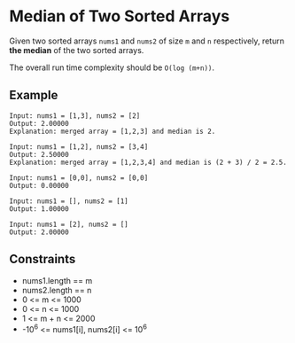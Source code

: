 # Median of Two Sorted Arrays
Given two sorted arrays `nums1` and `nums2` of size `m` and `n` respectively, return <b>the median</b> of the two sorted arrays.

The overall run time complexity should be `O(log (m+n))`.

## Example
```
Input: nums1 = [1,3], nums2 = [2]
Output: 2.00000
Explanation: merged array = [1,2,3] and median is 2.
```
```
Input: nums1 = [1,2], nums2 = [3,4]
Output: 2.50000
Explanation: merged array = [1,2,3,4] and median is (2 + 3) / 2 = 2.5.
```
```
Input: nums1 = [0,0], nums2 = [0,0]
Output: 0.00000
```
```
Input: nums1 = [], nums2 = [1]
Output: 1.00000
```
```
Input: nums1 = [2], nums2 = []
Output: 2.00000
```

## Constraints
* nums1.length == m
* nums2.length == n
* 0 <= m <= 1000
* 0 <= n <= 1000
* 1 <= m + n <= 2000
* -10<sup>6</sup> <= nums1[i], nums2[i] <= 10<sup>6</sup>
